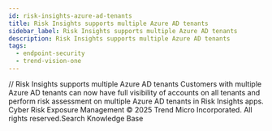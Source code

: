 ```yaml
---
id: risk-insights-azure-ad-tenants
title: Risk Insights supports multiple Azure AD tenants
sidebar_label: Risk Insights supports multiple Azure AD tenants
description: Risk Insights supports multiple Azure AD tenants
tags:
  - endpoint-security
  - trend-vision-one
---
```


/*<![CDATA[*/ $('#title').html($('meta[name=map-description]').attr('content')); /*]]>*/ Risk Insights supports multiple Azure AD tenants Customers with multiple Azure AD tenants can now have full visibility of accounts on all tenants and perform risk assessment on multiple Azure AD tenants in Risk Insights apps. Cyber Risk Exposure Management © 2025 Trend Micro Incorporated. All rights reserved.Search Knowledge Base
